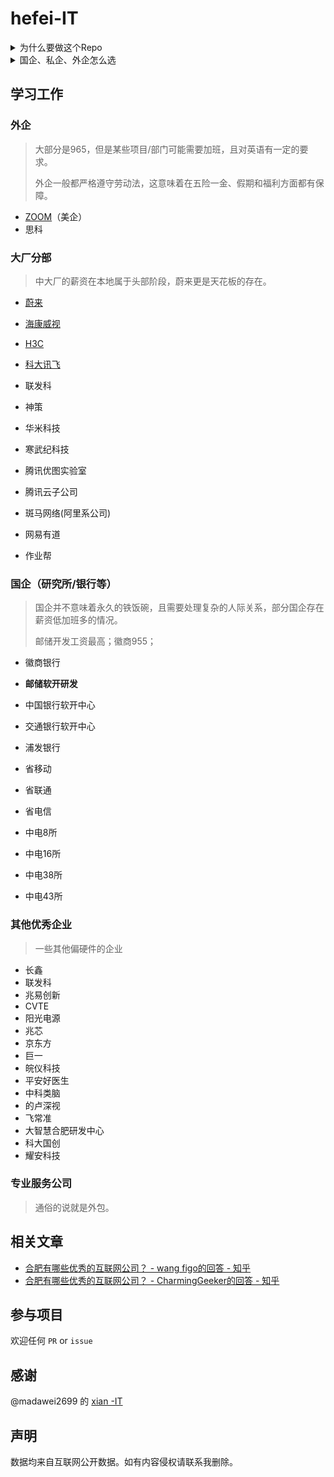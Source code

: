 # hefei-IT



<details>
  <summary>为什么要做这个Repo</summary>
  
  
很简单的原因，看到Github上有 [西安互联网公司的Repo](https://github.com/madawei2699/xian-IT),考虑到和西安同一阵线的合肥还没有类似的，就顺手建了一个。更大的想法是希望能认识更多同城中的开发者，能为一线工作而想回合肥的朋友做一个对合肥互联网IT环境快速的认知，这就是此Repo存在的意义。
  
  
</details>

<details>
  <summary>国企、私企、外企怎么选</summary>


- 国企等级森严，对学历和背景要求高，岗位比较稳定，但时代变化太快。目前很多国企会有子公司化的趋势，这就意味着并不存在永久的铁饭碗，失业下岗也是可能的。且国企都是围绕着大领导为核心，节奏可能时而很闲时而很忙。可能因为岗位比较稳定的原因，同事之前的关系一般走的比较近。
- 私企的情况比较混乱，大的私企如华为之类，有国企化的氛围。小的私企如一些创业公司，老板可能随时跑路，套路员工的情况时有发生。一些创业公司更是富了老板，穷了员工。很多私企并不按照劳动法缴纳足额的五险一金。
- 外企是很遵守劳动法的，所以福利一般比较好，假期和五险一金，甚至商业保险，节假日福利都做的不错。工作的强度也不大，一般也不会随意辞退员工，大部分能做到`work life balance`。如果你对收入没有很高的要求，外企是个不错的选择。

如何选择？如果你对收入要求很高，那可以基于收入去选择，只能能在承受加班的极限范围内选择收入最高的工作就行。如果学历和能力都还可以，选择一些大厂头部的公司，这是用时间换钱效率最高的方式；如果学历和家庭背景都可以，可以选择国企（人际关系复杂）或外企（人际关系简单）；如果学历能力都不行，可以选择一些要求不高的初创公司作为跳板，努力学习工作，争取去更大的公司🧱。
  
</details>



## 学习工作





### 外企

> 大部分是965，但是某些项目/部门可能需要加班，且对英语有一定的要求。
>
> 外企一般都严格遵守劳动法，这意味着在五险一金、假期和福利方面都有保障。

- [ZOOM](https://www.zoom.us/)（美企）
- 思科

### 大厂分部

> 中大厂的薪资在本地属于头部阶段，蔚来更是天花板的存在。

- [蔚来](https://www.nio.cn/)

- [海康威视](https://www.hikvision.com/cn/)

- [H3C](https://www.h3c.com/cn/)

- [科大讯飞](https://www.iflytek.com/index.html)

- 联发科

- 神策

- 华米科技

- 寒武纪科技

- 腾讯优图实验室

- 腾讯云子公司

- 斑马网络(阿里系公司)

- 网易有道

- 作业帮

### 国企（研究所/银行等）

> 国企并不意味着永久的铁饭碗，且需要处理复杂的人际关系，部分国企存在薪资低加班多的情况。
>
> 邮储开发工资最高；徽商955；

- 徽商银行
- **邮储软开研发**
- 中国银行软开中心

- 交通银行软开中心

- 浦发银行

- 省移动

- 省联通

- 省电信

- 中电8所

- 中电16所

- 中电38所

- 中电43所





  

### 其他优秀企业

> 一些其他偏硬件的企业

- 长鑫
- 联发科
- 兆易创新
- CVTE
- 阳光电源
- 兆芯
- 京东方
- 巨一
- 皖仪科技
- 平安好医生
- 中科类脑
- 的卢深视
- 飞常准
- 大智慧合肥研发中心
- 科大国创
- 耀安科技

### 专业服务公司

> 通俗的说就是外包。







## 相关文章

- [合肥有哪些优秀的互联网公司？ - wang figo的回答 - 知乎](https://www.zhihu.com/question/21794883/answer/130529652) 
- [合肥有哪些优秀的互联网公司？ - CharmingGeeker的回答 - 知乎]( https://www.zhihu.com/question/21794883/answer/817352466)

## 参与项目

欢迎任何 `PR` or `issue`

## 感谢

@madawei2699 的 [xian -IT](https://github.com/madawei2699/xian-IT)

## 声明

数据均来自互联网公开数据。如有内容侵权请联系我删除。

